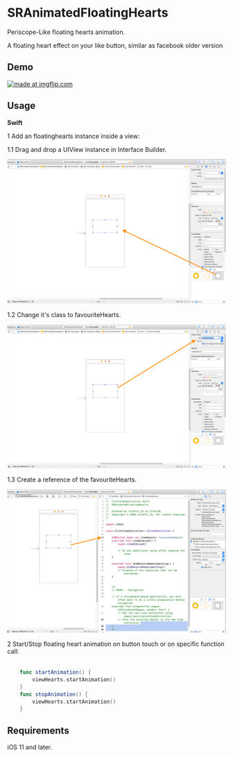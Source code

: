 # SRAnimatedFloatingHearts
Periscope-Like floating hearts animation.

A floating heart effect on your like button, similar as facebook older version

## Demo
<a href="https://imgflip.com/gif/25atv9"><img src="https://i.imgflip.com/25atv9.gif" title="made at imgflip.com"/></a>

## Usage

**Swift**

1 Add an floatinghearts instance inside a view:

1.1 Drag and drop a UIView instance in Interface Builder.

![](screenshots/1.png)

1.2 Change it's class to favouriteHearts.

![](screenshots/2.png)

1.3 Create a reference of the favouriteHearts.

![](screenshots/3.png)

2 Start/Stop floating heart animation on button touch or on specific function call:

```swift

    func startAnimation() {
        viewHearts.startAnimation()
    }
    func stopAnimation() {
        viewHearts.startAnimation()
    }

```

## Requirements
iOS 11 and later.

